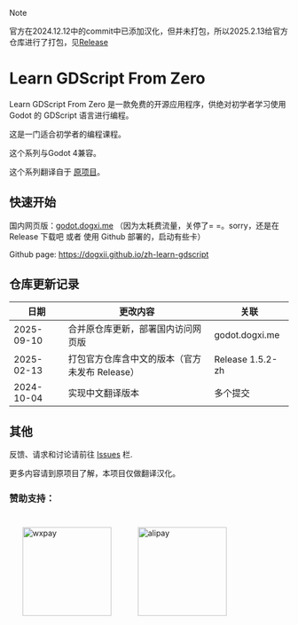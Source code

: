 > [!NOTE]
> 官方在2024.12.12中的commit中已添加汉化，但并未打包，所以2025.2.13给官方仓库进行了打包，见[Release](https://github.com/dogxii/zh-learn-gdscript/releases)

# Learn GDScript From Zero

Learn GDScript From Zero 是一款免费的开源应用程序，供绝对初学者学习使用 Godot 的 GDScript 语言进行编程。

这是一门适合初学者的编程课程。

这个系列与Godot 4兼容。

这个系列翻译自于 [原项目](https://github.com/GDQuest/learn-gdscript)。

## 快速开始

国内网页版：[godot.dogxi.me](https://godot.dogxi.me)
（因为太耗费流量，关停了= =。sorry，还是在 Release 下载吧 或者 使用 Github 部署的，启动有些卡）

Github page: https://dogxii.github.io/zh-learn-gdscript

## 仓库更新记录

| 日期       | 更改内容                                       | 关联             |
| ---------- | ---------------------------------------------- | ---------------- |
| 2025-09-10 | 合并原仓库更新，部署国内访问网页版             | godot.dogxi.me   |
| 2025-02-13 | 打包官方仓库含中文的版本（官方未发布 Release） | Release 1.5.2-zh |
| 2024-10-04 | 实现中文翻译版本                               | 多个提交         |

## 其他

反馈、请求和讨论请前往 [Issues](issues) 栏.

更多内容请到原项目了解，本项目仅做翻译汉化。

### 赞助支持：

<div style="display: flex; flex-wrap: wrap;">
    <img src="https://s2.loli.net/2022/12/29/TtNiqZnwy6ESGjO.jpg" alt="wxpay" width="160px" style="margin: 24px;"/>
    <img src="https://s2.loli.net/2022/12/29/5xk8paK4wGDnAhW.jpg" alt="alipay" width="160px"  style="margin:24px;"/>
</div>
